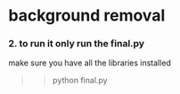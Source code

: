 # background removal 



### 2. to run it only run the final.py 
make sure you have all the libraries installed 
>> python final.py